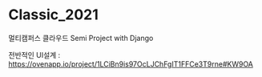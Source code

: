 # Classic_2021

멀티캠퍼스 클라우드 Semi Project with Django



전반적인 UI설계 : https://ovenapp.io/project/1LCiBn9is97OcLJChFgIT1FFCe3T9rne#KW9OA

